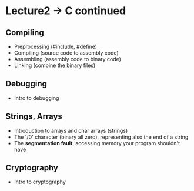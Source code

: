 # Lecture2 -> C continued

## Compiling
* Preprocessing (#include, #define)
* Compiling (source code to assembly code)
* Assembling (assembly code to binary code)
* Linking (combine the binary files)

## Debugging
* Intro to debugging

## Strings, Arrays
* Introduction to arrays and char arrays (strings)
* The '/0' character (binary all zero), representing also the end of a string
* The **segmentation fault**, accessing memory your program shouldn't have

## Cryptography
* Intro to cryptography

